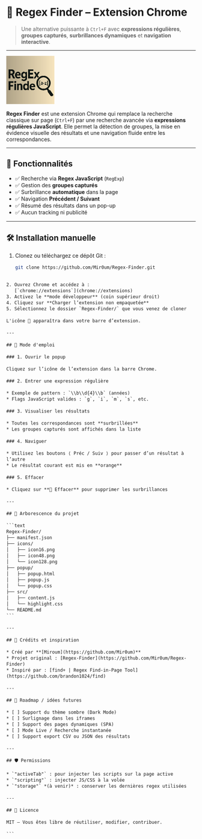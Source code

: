 # 🔎 Regex Finder – Extension Chrome

> Une alternative puissante à `Ctrl+F` avec **expressions régulières**, **groupes capturés**, **surbrillances dynamiques** et **navigation interactive**.

---

![logo](icons/icon128.png)

**Regex Finder** est une extension Chrome qui remplace la recherche classique sur page (`Ctrl+F`) par une recherche avancée via **expressions régulières JavaScript**. Elle permet la détection de groupes, la mise en évidence visuelle des résultats et une navigation fluide entre les correspondances.

---

## 🚀 Fonctionnalités

- ✅ Recherche via **Regex JavaScript** (`RegExp`)
- ✅ Gestion des **groupes capturés**
- ✅ Surbrillance **automatique** dans la page
- ✅ Navigation **Précédent / Suivant**
- ✅ Résumé des résultats dans un pop-up
- ✅ Aucun tracking ni publicité

---


## 🛠 Installation manuelle

1. Clonez ou téléchargez ce dépôt Git :
   ```bash
   git clone https://github.com/Mir0um/Regex-Finder.git
````

2. Ouvrez Chrome et accédez à :
   [`chrome://extensions`](chrome://extensions)
3. Activez le **mode développeur** (coin supérieur droit)
4. Cliquez sur **Charger l’extension non empaquetée**
5. Sélectionnez le dossier `Regex-Finder/` que vous venez de cloner

L'icône 🧬 apparaîtra dans votre barre d’extension.

---

## 🧪 Mode d'emploi

### 1. Ouvrir le popup

Cliquez sur l’icône de l’extension dans la barre Chrome.

### 2. Entrer une expression régulière

* Exemple de pattern : `\\b\\d{4}\\b` (années)
* Flags JavaScript valides : `g`, `i`, `m`, `s`, etc.

### 3. Visualiser les résultats

* Toutes les correspondances sont **surbrillées**
* Les groupes capturés sont affichés dans la liste

### 4. Naviguer

* Utilisez les boutons ⟨ Préc / Suiv ⟩ pour passer d’un résultat à l’autre
* Le résultat courant est mis en **orange**

### 5. Effacer

* Cliquez sur **🧹 Effacer** pour supprimer les surbrillances

---

## 📁 Arborescence du projet

```text
Regex-Finder/
├── manifest.json
├── icons/
│   ├── icon16.png
│   ├── icon48.png
│   └── icon128.png
├── popup/
│   ├── popup.html
│   ├── popup.js
│   └── popup.css
├── src/
│   ├── content.js
│   └── highlight.css
└── README.md
```

---

## 🤝 Crédits et inspiration

* Créé par **[Miroum](https://github.com/Mir0um)**
* Projet original : [Regex-Finder](https://github.com/Mir0um/Regex-Finder)
* Inspiré par : [find+ | Regex Find-in-Page Tool](https://github.com/brandon1024/find)

---

## 🧩 Roadmap / idées futures

* [ ] Support du thème sombre (Dark Mode)
* [ ] Surlignage dans les iframes
* [ ] Support des pages dynamiques (SPA)
* [ ] Mode Live / Recherche instantanée
* [ ] Support export CSV ou JSON des résultats

---

## 🛡 Permissions

* `"activeTab"` : pour injecter les scripts sur la page active
* `"scripting"` : injecter JS/CSS à la volée
* `"storage"` *(à venir)* : conserver les dernières regex utilisées

---

## 📄 Licence

MIT – Vous êtes libre de réutiliser, modifier, contribuer.

```
